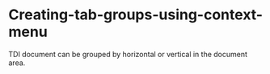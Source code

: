 # Creating-tab-groups-using-context-menu
TDI document can be grouped by horizontal or vertical in the document area. 
